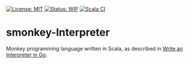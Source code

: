 [![License: MIT](https://img.shields.io/badge/License-MIT-yellow.svg)](https://opensource.org/licenses/MIT)
[![Status: WIP](https://img.shields.io/badge/status-under%20development-yellow)]()
[![Scala CI](https://github.com/mpujari/smonkey-interpreter/actions/workflows/scala.yml/badge.svg?branch=master)](https://github.com/mpujari/smonkey-interpreter/actions/workflows/scala.yml)

# smonkey-Interpreter

Monkey programming language written in Scala, as described in [Write an Interpreter in Go](https://interpreterbook.com).
